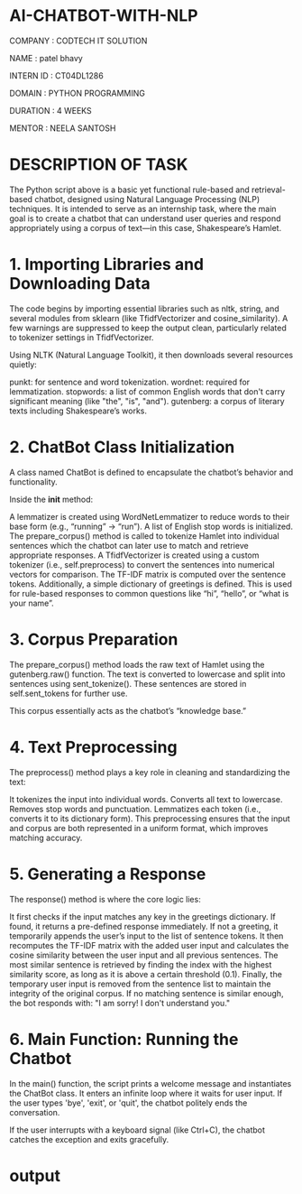 # AI-CHATBOT-WITH-NLP

COMPANY : CODTECH IT SOLUTION

NAME : patel bhavy

INTERN ID : CT04DL1286

DOMAIN : PYTHON PROGRAMMING

DURATION : 4 WEEKS

MENTOR : NEELA SANTOSH

# DESCRIPTION OF TASK

The Python script above is a basic yet functional rule-based and retrieval-based chatbot, designed using Natural Language Processing (NLP) techniques. It is intended to serve as an internship task, where the main goal is to create a chatbot that can understand user queries and respond appropriately using a corpus of text—in this case, Shakespeare’s Hamlet.


# 1. Importing Libraries and Downloading Data
The code begins by importing essential libraries such as nltk, string, and several modules from sklearn (like TfidfVectorizer and cosine_similarity). A few warnings are suppressed to keep the output clean, particularly related to tokenizer settings in TfidfVectorizer.

Using NLTK (Natural Language Toolkit), it then downloads several resources quietly:

punkt: for sentence and word tokenization.
wordnet: required for lemmatization.
stopwords: a list of common English words that don't carry significant meaning (like "the", "is", "and").
gutenberg: a corpus of literary texts including Shakespeare’s works.


# 2. ChatBot Class Initialization
A class named ChatBot is defined to encapsulate the chatbot’s behavior and functionality.

Inside the __init__ method:

A lemmatizer is created using WordNetLemmatizer to reduce words to their base form (e.g., “running” → “run”).
A list of English stop words is initialized.
The prepare_corpus() method is called to tokenize Hamlet into individual sentences which the chatbot can later use to match and retrieve appropriate responses.
A TfidfVectorizer is created using a custom tokenizer (i.e., self.preprocess) to convert the sentences into numerical vectors for comparison.
The TF-IDF matrix is computed over the sentence tokens.
Additionally, a simple dictionary of greetings is defined. This is used for rule-based responses to common questions like “hi”, “hello”, or “what is your name”.


# 3. Corpus Preparation
The prepare_corpus() method loads the raw text of Hamlet using the gutenberg.raw() function. The text is converted to lowercase and split into sentences using sent_tokenize(). These sentences are stored in self.sent_tokens for further use.

This corpus essentially acts as the chatbot’s “knowledge base.”


# 4. Text Preprocessing
The preprocess() method plays a key role in cleaning and standardizing the text:

It tokenizes the input into individual words.
Converts all text to lowercase.
Removes stop words and punctuation.
Lemmatizes each token (i.e., converts it to its dictionary form).
This preprocessing ensures that the input and corpus are both represented in a uniform format, which improves matching accuracy.


# 5. Generating a Response
The response() method is where the core logic lies:

It first checks if the input matches any key in the greetings dictionary. If found, it returns a pre-defined response immediately.
If not a greeting, it temporarily appends the user’s input to the list of sentence tokens.
It then recomputes the TF-IDF matrix with the added user input and calculates the cosine similarity between the user input and all previous sentences.
The most similar sentence is retrieved by finding the index with the highest similarity score, as long as it is above a certain threshold (0.1).
Finally, the temporary user input is removed from the sentence list to maintain the integrity of the original corpus.
If no matching sentence is similar enough, the bot responds with: "I am sorry! I don't understand you."


# 6. Main Function: Running the Chatbot
In the main() function, the script prints a welcome message and instantiates the ChatBot class. It enters an infinite loop where it waits for user input. If the user types 'bye', 'exit', or 'quit', the chatbot politely ends the conversation.

If the user interrupts with a keyboard signal (like Ctrl+C), the chatbot catches the exception and exits gracefully.


# output

